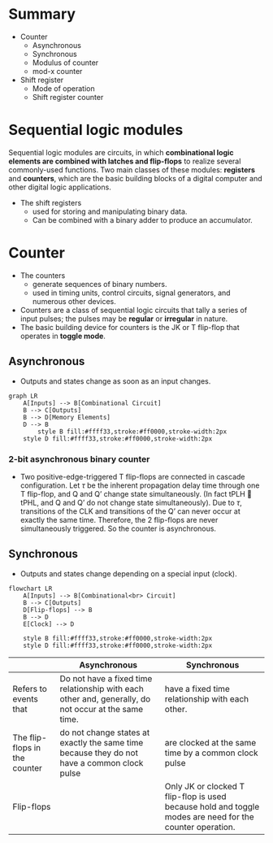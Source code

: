 # Summary
- Counter
    - Asynchronous
    - Synchronous
    - Modulus of counter
    - mod-x counter
- Shift register
    - Mode of operation
    - Shift register counter
# Sequential logic modules
Sequential logic modules are circuits, in which **combinational logic elements are combined with latches and flip-flops** to realize several commonly-used functions. 
Two main classes of these modules: **registers** and **counters**, which are the basic building blocks of a digital computer and other digital logic applications. 
- The shift registers
    - used for storing and manipulating binary data.
    - Can be combined with a binary adder to produce an accumulator.

# Counter
- The counters
    - generate sequences of binary numbers.
    - used in timing units, control circuits, signal generators, and numerous other devices. 
- Counters are a class of sequential logic circuits that tally a series of input pulses; the pulses may be **regular** or **irregular** in nature. 
- The basic building device for counters is the JK or T flip-flop that operates in **toggle mode**.

## Asynchronous
- Outputs and states change as soon as an input changes.



``` mermaid
graph LR
    A[Inputs] --> B[Combinational Circuit]
    B --> C[Outputs]
    B --> D[Memory Elements]
    D --> B
        style B fill:#ffff33,stroke:#ff0000,stroke-width:2px
    style D fill:#ffff33,stroke:#ff0000,stroke-width:2px
```
### 2-bit asynchronous binary counter
- Two positive-edge-triggered T flip-flops are connected in cascade configuration.
Let $\tau$ be the inherent propagation delay time through one T flip-flop, and Q and Q’ change state simultaneously. (In fact tPLH  tPHL, and Q and Q’ do not change state simultaneously).
Due to $\tau$, transitions of the CLK and transitions of the Q’ can never occur at exactly the same time. Therefore, the 2 flip-flops are never simultaneously triggered. So the counter is asynchronous.

## Synchronous
- Outputs and states change depending on a special input (clock).
``` mermaid
flowchart LR
    A[Inputs] --> B[Combinational<br> Circuit]
    B --> C[Outputs]
    D[Flip-flops] --> B
    B --> D
    E[Clock] --> D

    style B fill:#ffff33,stroke:#ff0000,stroke-width:2px
    style D fill:#ffff33,stroke:#ff0000,stroke-width:2px
```

||Asynchronous|Synchronous|
|---|---|---|
|Refers to events that|Do not have a fixed time relationship with each other and, generally, do not occur at the same time. |have a fixed time relationship with each other. |
|The flip-flops in the counter|do not change states at exactly the same time because they do not have a common clock pulse|are clocked at the same time by a common clock pulse|
|Flip-flops||Only JK or clocked T flip-flop is used because hold and toggle modes are need for the counter operation.|
